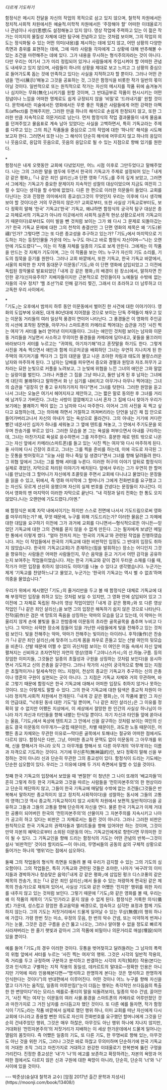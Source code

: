 *다르게 기도하기*
<p style="text-align: justify;">
함정식은 메시지 전달을 자신의 작업의 목적으로 삼고 있지 않으며, 철학적 차원에서든 정치적․사회적 차원에서든 예술적․미학적 차원에서든 ‘주장해야 할’ 어떠한 이데올로기나 관념이나 사상(思想)도 설정해놓고 있지 않다. 영상 작업에 주력하고 있는 이 젊은 작가는 이미지의 물질성 자체에 대한 탐구에 전념하고 있는 것처럼 보이며, 그의 작업의 의도는 정식화될 수 있는 어떤 의미(내용)를 제시하는 데에 있지 않고, 어떤 상황의 다양한 측면과 층위를 표현하는 데에, 그에 따라 사람들 각자에게 그 상황에 대해 반추해볼 수 있는 조건을 마련해주는 데에 있다. 그가 내용을 무시하는 형식주의자라는 것이 아니다. 다만 우리는 여기서 그가 미리 정립되어 있거나 사람들에게 주입시켜야 할 어떠한 관념도 내세우고 있지 않으며, 사람들이 하나의 상황을 제대로 보고 느끼고 그 상황의 중심으로 들어가도록 돕는 것에 만족하고 있다는 사실을 지적하고자 할 뿐이다. 그러나 어떤 관념을 ‘전시(展示)’해놓고 그것을 공표하는 것, 그것은 함정식을 비롯한 작가 일반의 몫이 아닐 것이다. 일반적으로 또는 원칙적으로 작가는 자신의 메시지를 작품 뒤에 숨겨놓거나 심지어는 무화(無化)시키기를 원할 것이며, 그 반대급부로 작품이 현시시키는 어떤 정념이나 느낌을 어떠한 명제로도 쉽게 규정되지 않을 ‘비밀’로 ‘드러내기를’ 원할 것이다. 문학에서든 미술에서든 영화에서든 무릇 좋은 작품은 사람들에게 어떤 강력한 아펙트(affect)를 전해주지만, 그러한 만큼 하나의 해석으로 손쉽게 한정되지 않고, 또한 그러한 만큼 지속적으로 의문거리로 남는다. 먼저 함정식의 작업 결과물들이 내게 물음표를 던져주었고 물음표로 계속 남아 있었다는 사실을 고백하면서, 특히 기독교라는 주제를 다루고 있는 그의 최근 작품들을 중심으로 그의 작업에 대한 ‘하나의’ 해석을 시도해보고자 한다. 그러면서 또한 나는 그 해석이 단순히 해석에 머무르지 않고 하나의 응답이나 웃음으로, 응답의 웃음으로, 웃음의 응답으로 될 수 있는 지점으로 향해 있기를 원한다.<br>
<br>
*
<br>
함정식은 내게 오랫동안 교회에 다녔었지만, 어느 시점 이후로 그만두었다고 말해주었다. 나는 그의 그러한 말을 염두에 두면서 한국의 기독교가 주제로 설정되어 있는 ｢내게 강 같은 평화｣, ｢나 같은 죄인 살리신｣과 단편 영화 ｢기도｣를 주의 깊게 보았고, 그러면서 그에게는 기독교가 중요한 문제이자 지속적인 성찰의 대상이었으며 지금도 여전히 그럴 수 있다는 생각을 할 수밖에 없었다. 다른 한 편으로 이러한 의문들이 들었다. 교회를 다닌다는 것과 진정한 의미에서의 종교성(그것이 무엇인지 우리는 이후에 다시 생각해보야 할 것이다)은 거의 무관하지 않은가? 교회로부터, 또한 사실상 기독교로부터도, 보다 정확히 말해 ‘한국’ 기독교(‘한국’ 기독교, 왜냐하면 함정식의 궁극적 탐구 대상은 종교 자체로서의 기독교가 아니라 이곳에서의 사회적․실존적 현상․상황으로서의 기독교이기 때문이다)로부터도 이미 발을 뺀 것처럼 보이는 그가 왜 다시 그 문제로 되돌아갔는가? 한국 기독교 문제에 대한 그의 천착의 총결산인 그 단편 영화의 제목은 왜 ‘기도(祈禱)’인가? 그렇다면 그는 또 다른 종교성을 추구하고 있는가?
｢기도｣에서 마지막으로 기도하는 자는 등장인물들 가운데 어느 누구도 아니고 바로 함정식 자신이며—“나는 오랜만에 기도드렸다”—, 이는 이 작품 자체를 일종의 기도로 보게 만든다. 그에게는 이 작품을 만드는 것 자체가 기도이며, 그는 이 작품을 보는 어느 누구가 자신의 기도 소리를, 기도의 침묵을 듣기를 원한다. 그러나 교회 바깥에서, 또한 기독교, 한국 기독교 바깥에서, 서울의 퇴락한 한 지역 동대문구 이문동(｢기도｣와 이 단편 영화에 삽입되었고 그 이전에 독립된 창작물로 발표되었던 ｢내게 강 같은 평화｣의 배경이 된 장소)에서, 말하자면 잔인한 광기(신자유주의? 지배자들이지만 근본적으로 천민들이자 노예들일 수밖에 없는 자들의 극우 정치? ‘헬 조선’?)로 인해 갈가리 찢긴, 그래서 더 초라하고 더 남루하고 더 고독한 우리 사이에서.<br>
<br>
*
<br>
｢기도｣는 오후에서 밤까지 하루 동안 이문동에서 벌어진 한 사건에 대한 이야기이다.
영화의 도입부에 오래된, 대개 80년대에 지어졌을 것으로 보이는 단독 주택들이 채우고 있는 이문동 거리들의 여러 일상적 풍경이 연이어 나타난다. 그 풍경들은 이 영화의 주인공의 시선에 포착된 장면들, 아무거나 스마트폰의 카메라로 찍어대는 습관을 가진 ‘사진 찍는 여자’가 셔터를 눌러 얻어낸 이미지들이다. 그녀는 애인인 것처럼 보이는 남자와 이문동 거리들을 거닐면서 사소하고 무의미한 풍경들을 카메라에 담아내고, 꽃들을 물끄러미 바라보다가 셔터를 누르고는 “귀여워, 아기자기해”라고 혼잣말을 하기도 한다. 그렇게 사진을 계속 찍으면서 애인과 함께 이곳저곳을 배회하던 그녀는 우연히 지나치게 된 한 주택의 여기저기를 찍다가 그 집의 대문을 열고 나온 조야한 차림과 태도의 불량스러운 남자와 마주하게 된다. 그 남자는 담배를 피우면서 증오와 경멸과 원망과 자조․허무가 교차라는 묘한 눈빛으로 커플을 노려보고, 그 눈빛에 위협을 느낀 그녀의 애인은 그와 말없는 실랑이를 벌인다. 그러나 커플은 그 집을 그냥 떠나고, 둘만 남게 된 후 남자는 그녀에게 대단히 불쾌하다고 말하면서 화 난 심기를 내비치고 아무거나 아무나 찍어대는 그녀의 습관을 “굉장히 안 좋고 유치하기까지 하다”면서 그녀를 탓한다. 그러한 원망을 듣고 나서 그녀는 오늘은 여기서 헤어지자고 제안하고, 그는 짧은 말로 동의한 후 그녀를 거리에 남겨두고 가버린다. 그녀는 사방이 깜깜해지고 나서 혼자 그 집에 다시 찾아가 우리가 보기에는 불쾌하기 짝이 없는 그 남자와 다시 마주한다. 이어서 그의 사진을 꼭 찍고 싶다고 요청하는데, 그는 의아해 하면서 거절하고 꺼져버리라는 단언을 남긴 채 집 안으로 들어가버리고나서 자신의 아내가 있는 옥상으로 올라간다. 그의 아내는 거기에 커다란 빨간 네온사인 십자가 하나를 세워놓고 그 옆에 텐트를 쳐놓고, 그 안에서 주기도문을 외우며 찬송가를 부르고 있다. 그러한 모습을 본 그는 욕설을 퍼부으면서 아내를 구타하는데, 그녀는 마찬가지로 욕설로 응수하면서 그를 저주한다. 흥분한 채로 텐트 밖으로 나온 그는 자신 앞에서 카메라(스마트폰)를 들고 있는 ‘사진 찍는 여자’와 다시 마주하게 된다. 둘 사이에 다시 긴장이 흐르고, 그녀는 그를 찍을 준비를 하는데, 이에 극도로 자극된 그는 웃통을 벗어젖히고 “오늘 사람 하나 죽일 일 생겼다”면서 그녀를 향해 달려들려 한다. 그 위협 앞에서 그녀는 그를 향해 셔터를 누른다.
이러한 허구의 이야기 앞뒤로 함정식이 실제로 겪었던, 자막으로 처리된 이야기가 배치된다. 앞에서 우리는 그가 우연히 한 할머니를 만났는데 그 할머니가 자신에게 초콜릿을 주면서 교회에 다니냐고 물었다는 문장들을 읽을 수 있고, 뒤에서, 즉 영화 마지막에 그 할머니가 그에게 전화번호를 요구했고 그는 자신도 모르게 선선히 응했으며 자신의 실제 번호를 건넸다는 문장들이 지나간다. 이어서 영화의 맨 마지막이 이러한 자막으로 끝난다. “내 걱정과 달리 전화는 한 통도 오지 않았다./나는 오랜만에 기도드렸다./아멘.”
<br>
<br>
왜 함정식은 비록 자막 내에서이기는 하지만 스스로 전면에 나서서 기도드림으로써 영화를 마무리하는가? 왜, 무엇 때문에, 누구를 위해 기도드리는가? 이러한 물음은 그 자체에 대한 대답을 요구하기 이전에 그가 과거에 교회를 다니면서—형식적으로든 아니든—믿었던 기독교에 대한 그의 견해를 묻지 않을 수 없게 만든다. 그는 필자에게 보냈던 메일 한 통에서 이렇게 썼다. “얼마 전까지 저는 ‘한국의 기독교’와 관련된 작업을 진행하였습니다. 저는 이 작업들에서 한국의 기독교에 대한 비판적인 입장도 그 반대의 입장도 취하지 않았습니다. 한국의 기독교(교회)가 존재하는(힘을 발휘하는) 장소는 어디인지 그것을 향유하는 사람들은 어떠한 사람들인지, 무슨 음악을 듣고 거기서 어떤 감각을 공유하는지 보여주는 작업들이었습니다. 저는 한국 기독교와 같이 겹이 두터운 소재를 다룰 때, 작가가 어떤 입장을 취하지 않더라도 이야기를 나눌 수 있다고 생각했습니다. 누군가는 제게 ‘기독교를 찬양하느냐’고 물었고, 누군가는 ‘한국의 기독교는 역시 별 수 없죠’하며 의중을 물었습니다.”<br><br>
우리가 위에서 제시했던 ｢기도｣의 줄거리만을 두고 볼 때 함정식은 대체로 기독교에 대해 부정적인 입장을 취하고 있는 것처럼 보일 수 있지만, 그 영화 안에 삽입되어 있고 그 이전에 그 자체로 독립된 하나의 영상 작업이었던 ｢내게 강 같은 평화｣와 또 다른 영상 작업인 ｢나 같은 죄인 살리신｣을 보면 그의 입장은 해독하기 쉽지 않은 것으로 나타난다. 전작(前作)은 검은 색 망토의 죽음을 상징하는 악마의 모습을 담고 있는데, 이 악마는 어울리지 않게 손에 불빛을 들고 한밤중에 이문동의 초라한 골목골목을 춤추며 누비고 다닌다. 그 악마는 쇠락한 장소에 잠들어 있을 가난한 사람들에게 빛을 전해주고 있는 것처럼 보인다. 빛을 전해주는 악마, 악마가 전해주는 빛이라는 아이러니. 후작(後作)은 찬송가 ｢나 같은 죄인 살리신｣에 맞추어 느리게 몸을 좌우로 흔들고 있는 산발 여인의 뒷모습을 비춘다. 산발 때문에 어쩔 수 없이 귀신처럼 보이는 이 여인은 어둠 속에서 자신 앞에 펼쳐지는 신비하고 초자연적인 자연의 영상(영화 ｢고야니스카시｣의 산․하늘․구름․ 등의 장엄한 이미지들, 그것들은 일종의 초월성과 구원을 상징하는 것처럼 보인다)을 응시하면서 기도하고 신의 은총을 갈구한다. 그러나 작가의 시선이 궁극적으로 향해 있는 지점은 초월적이거나 탈세속적인 어느 지점이, 천상의 종교인 기독교가 추구하는 신의 은총이나 영혼의 구원이 실현되는 곳이 아니다. 그 지점은 기독교 자체와 거의 무관하며, 바로 그렇기 때문에 함정식은 한국 기독교에 대해서 어떠한 입장도 취하지 않거나 못하는 것이다. 또는 이렇게도 말할 수 있다. 그의 한국 기독교에 대한 탐색은 종교적 차원이 아니라 정치적․사회적 차원에서 전개된다. ｢내게 강 같은 평화｣는, 이 작품에 붙인 그 자신의 언급대로, “낙후된 동네 대한 기도”일 뿐이며, ｢나 같은 죄인 살리신｣은 그 이유를 정확히 알 수 없지만 어쨌든 지상에서, 이 세상에서 절망한 한 인간의 사실상 하나님이 아니라 자기 자신과 타인들을 향해 내뱉는 탄식일 뿐이다. 자기 자신과 타인들 앞에 쏟아내는 울음, ｢기도｣에서 옥상에 텐트치고 그 안에서 신을 갈구하는 것처럼 보이는 여인의 신음도 결국 이문동의 아무개가—궁핍 때문이든, 차별 때문이든, 과도한 노동 때문이든, 어쨌든 종교 자체와는 무관한 이유로—막다른 골목에서 토해내는 절규와 어떠한 점에서도 다르지 않다. 함정식은 다만, 그냥, 어떠한 종교적 문맥도 없이 이문동의 그 아무개를 위해, 신을 향해서가 아니라 오직 그 아무개를 향해서 또 다른 아무개의 ‘아무개’라는 이름과 자격으로 기도하는 것이다. 거기에 무신론적(無神論的)인, 보다 정확히 말해 신을 부정하는 것이 아니라 신과 단순히 무관한 그의 종교성이 있다.
함정식이 드리는 기도에는 단순한 심오함이 있다. 우리는 그 이유에 대해 두 가지 측면에서 말할 수 있을 것이다.<br><br>
첫째 한국 기독교의 입장에서 보았을 때 ‘변절한’ 이 청년은 그 나이 또래의 ‘배교자들’이 흔히 그렇게 하듯 한국 기독교와 그것을 따르는 사람들을 ‘천민자본주의’의 한 현상이라고 단순히 제단하지 않고, 그들이 한국 기독교에 매달릴 수밖에 없는 조건들(그것들은 반복해서 말하지만 종교적이지 않고 정치적․사회적이다)을 성찰하는 동시에 그들의 고통의 영역(그것 역시 종교적․기독교적이지 않고 사회적 차원에서 보편적․일반적이다)을 공유하고 그들과 그들의 고통을 향해 단순하게 자신을 연다. 물론 한국 기독교가 이제 거대한 공룡이 되어버린 한국의 ‘천민자본주의’의 산물이자 그 자본주의를 지속시키고 나아가 공고히 하고 있다는 비판은 그 자체로서는 틀린 것이 아니다. 그러나 그러한 비판은 원칙적으로 한국 기독교의 권력자들과 엘리트들을 향해 있어야만 하는 것이며, 그것이 만약 자본의 혜택으로부터 소외된 이문동의 어느 기독교인에게로 향한다면 무의미한 것이 될 수 있다. 그 기독교인을 향해 드리는 함정식의 기도는 어떤 관념의 반복—그것이 설사 ‘비판적인’ 것이라 할지라도—이 아니라, 무명씨들의 공동의 삶의 구체적 상황으로 들어가는 하나의 ‘행위’라는 점에서 심오하다.<br><br>
둘째 그의 작업들의 형식적 측면을 되돌려 볼 때 우리가 감지할 수 있는 그의 기도의 심오함이다. 그의 작업들은, 특히 기독교와 관련된 것들은 조야한, 나아가 ‘싸구려’의 이미지들과 경박하거나 청승맞은 음악(｢내게 강 같은 평화｣에 삽입된 펑크 디스코풍의 같은 제목의 찬송가, 또는 ｢나 같은 죄인 살리신｣에서 들을 수 있는 처량하게 편곡된 같은 제목의 찬송가)으로 채워져 있어서, 사실상 기도와 같은 어쨌든 ‘진지한’ 행위를 위한 자리를 내주지 않고 있는 것처럼 보인다. 그렇기 때문에 ｢기도｣와 같은 영화를 볼 때, 우리는 왜 이 작품의 제목이 ‘기도’인가라고 묻지 않을 수 없게 된다. 함정식은 거룩한 의식(儀式) 가운데, 성스럽고 장엄한 종교음악을 배경으로, 엄숙하고 심각한 표정과 함께 기도하지 않는다. 그의 기도는 저잣거리에서 드물게 일어날 수 있는 무상(無償)의 행위 하나에 가깝다. 가령 한번 짓는 미소, 우정의 웃음, 한 번의 악수 건넴, 또는 미약하게 번져나가는 눈물, 그것은 검은 구름을 순간 뚫고 나오는, 그러나 알아챌 수 없을 정도로 빠르게 사라져버리는 한 줄기 햇빛과 같아서 그의 작품에 비밀이나 의문거리로 매설(埋設)되어 있을 뿐이다.<br><br>
예를 들어 ｢기도｣의 경우 이러한 것이다. 웃통을 벗어젖히고 달려들려는 그 남자의 폭력의 위협 앞에서 셔터를 누르는 ‘사진 찍는 여자’의 행위. 그것은 시각의 일반적 작용의, 즉 거리를 두고 규정하며 구분하고 분석하고 판결하는 시각의 지적(知的) 작용(본다는 것과 인식하고 구별하는 지적 작용의 동일성, 데카르트의 말대로—정확한 인용은 아니지만 기억에 따라 인용해본다면—“명석하고 판명하게 본다는 것은 명석하고 판명하게 인식한다는 것이다”)의 반대편에서 이루어진다. 어떤 것이나 어느 누구를 향해 자신을 열고 다가가는 움직임, 일종의 어루만짐(“눈이 더듬는 행위는 촉각적인 쓰다듬음의 특출한 한 변양이다”라는 모리스 메를로-퐁티의 말을 되돌려보자), 일종의 악수 건넴, 끌어안기, ‘사진 찍는 여자’는 이문동의 여러 사물․풍경을 스마트폰의 카메라로 어루만졌던 것과 마찬가지로 그 거친 남자를 쓰다듬고자 했던 것이다. 또 다른 예를 들자면, 작가 함정식이 ｢기도｣라는 작품 바깥에서 실제로 했던 행위 하나, 이미 교회를 떠난 자신에게 다시 교회에 다니라고 종용할 뻔한 의도로 자신의 전화번호를 요구했던 할머니에게 그것을 단순히 건네주었던 행위, 그것은 매우 하찮은, 아무것도 아닌 행위 하나에 지나지 않지만, 거대화된 ‘천민자본주의’의 저잣거리가 지배하는 이 세상 한가운데에서 드물게 일어나는 열림의 몸짓이다. 즉 어쨌든 일종의 기도, 또 다른 기도, 한 무명씨로 향해 있는, 아무것도 아닌 것을 위한 기도, 그러나 그것은 바로 하찮고 무의미하며 단순하기에 한국 기독교의 거대한 조직 그리고 마찬가지로 거대하고 완강한 이데올로기 한복판에 뚫린 구멍을 가리킨다. 진정한 종교성은 ‘내’가 ‘나’의 에고를 보존하고 확장하려는, 자본의 욕망과 어떠한 점에서도 다르지 않은 신과 구원에 대한 욕망이 아니라, 단순히, 단순히 ‘너’와 ‘나’ 사이에 있을 것이다.
</p>
---
박준상(숭실대 철학과 교수)
[암점 2017년 출간 문학과 지성사](https://moonji.com/book/13408/)
